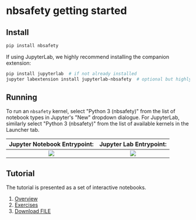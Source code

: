 # nbsafety getting started

Install
-------
```bash
pip install nbsafety
```

If using JupyterLab, we highly recommend installing the companion extension:
```bash
pip install jupyterlab  # if not already installed
jupyter labextension install jupyterlab-nbsafety  # optional but highly recommended
```


Running
-------
To run an `nbsafety` kernel, select "Python 3
(nbsafety)" from the list of notebook types in Jupyter's "New" dropdown
dialogue.  For JupyterLab, similarly select "Python 3 (nbsafety)" from the list
of available kernels in the Launcher tab.

Jupyter Notebook Entrypoint:     |  Jupyter Lab Entrypoint:
:-------------------------------:|:-------------------------:
![](https://raw.githubusercontent.com/nbsafety-project/nbsafety/master/img/nbsafety-notebook.png) | ![](https://raw.githubusercontent.com/nbsafety-project/nbsafety/master/img/nbsafety-lab.png)


Tutorial
--------

The tutorial is presented as a set of interactive notebooks.
1. [Overview](/notebooks/nbsafety-overview.ipynb)
2. [Exercises](/notebooks/nbsafety-exercise.ipynb)
3. <a id="raw-url" href="https://raw.githubusercontent.com/nbsafety-project/tutorial/master/notebooks/nbsafety-overview">Download FILE</a>
